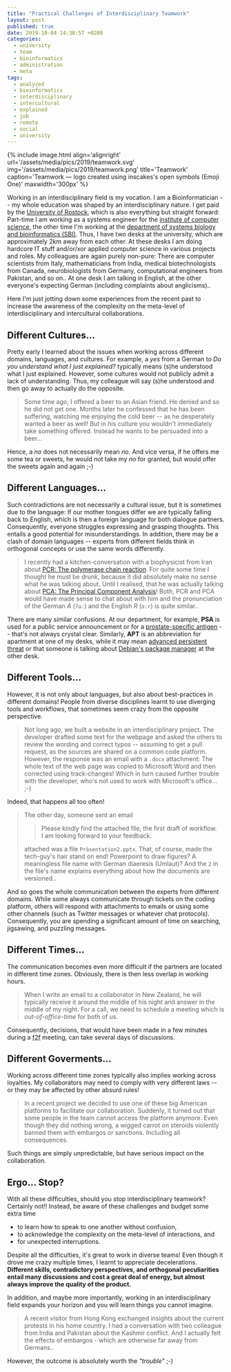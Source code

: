 ```yaml
---
title: "Practical Challenges of Interdisciplinary Teamwork"
layout: post
published: true
date: 2019-10-04 14:30:57 +0200
categories:
  - university
  - team
  - bioinformatics
  - administration
  - meta
tags:
  - analyzed
  - bioinformatics
  - interdisciplinary
  - intercultural
  - explained
  - job
  - remote
  - social
  - university
---
```



{% include image.html align='alignright' url='/assets/media/pics/2019/teamwork.svg' img='/assets/media/pics/2019/teamwork.png' title='Teamwork' caption='Teamwork &mdash; logo created using inscakes\'s open symbols (Emoji One)' maxwidth='300px' %}

Working in an interdisciplinary field is my vocation.
I am a Bioinformatician -- my whole education was shaped by an interdisciplinary nature.
I get paid by the [University of Rostock](https://www.uni-rostock.de/), which is also everything but straight forward:
Part-time I am working as a systems engineer for the [institute of computer science](https://www.informatik.uni-rostock.de/), the other time I'm working at the [department of systems biology and bioinformatics (SBI)](https://www.sbi.uni-rostock.de/).
Thus, I have two desks at the university, which are approximately 2km away from each other.
At these desks I am doing hardcore IT stuff and/or/xor applied computer science in various projects and roles.
My colleagues are again purely non-pure:
There are computer scientists from Italy, mathematicians from India, medical biotechnologists from Canada, neurobiologists from Germany, computational engineers from Pakistan, and so on..
At one desk I am talking in English, at the other everyone's expecting German (including complaints about anglicisms)..



Here I'm just jotting down some experiences from the recent past to increase the awareness of the complexity on the meta-level of interdisciplinary and intercultural collaborations.



## Different Cultures...

Pretty early I learned about the issues when working across different domains, languages, and cultures.
For example, a *yes* from a German to *Do you understand what I just explained?* typically means (s)he understood what I just explained.
However, some cultures would not publicly admit a lack of understanding.
Thus, my colleague will say (s)he understood and then go away to actually do the opposite.

> Some time ago, I offered a beer to an Asian friend.
> He denied and so he did not get one.
> Months later he confessed that he has been suffering, watching me enjoying the cold beer -- as he desperately wanted a beer as well!
> But in his culture you wouldn't immediately take something offered.
> Instead he wants to be persuaded into a beer...

Hence, a *no* does not necessarily mean *no.*
And vice versa, if he offers me some tea or sweets, he would not take my *no* for granted, but would offer the sweets again and again ;-)


## Different Languages...

Such contradictions are not necessarily a cultural issue, but it is sometimes due to the language:
If our mother tongues differ we are typically falling back to English, which is then a foreign language for both dialogue partners.
Consequently, everyone struggles expressing and grasping thoughts.
This entails a good potential for misunderstandings.
In addition, there may be a clash of domain languages -- experts from different fields think in orthogonal concepts or use the same words differently.

> I recently had a kitchen-conversation with a biophysicist from Iran about [PCR: The polymerase chain reaction](https://en.wikipedia.org/wiki/Polymerase_chain_reaction).
> For quite some time I thought he must be drunk, because it did absolutely make no sense what he was talking about.
> Until I realised, that he was actually talking about [PCA: The Principal Component Analysis](https://en.wikipedia.org/wiki/Principal_component_analysis)!
> Both, PCR and PCA would have made sense to chat about with him and the pronunciation of the German *A* (`ʔaː`) and the English *R* (`ɑːr`) is quite similar..

There are many similar confusions.
At our department, for example, **PSA** is used for a public service announcement or for a [prostate-specific antigen](https://en.wikipedia.org/wiki/Prostate-specific_antigen) -- that's not always crystal clear.
Similarly, **APT** is an abbreviation for apartment at one of my desks, while it may mean [advanced persistent threat](https://en.wikipedia.org/wiki/Advanced_persistent_threat) or that someone is talking about [Debian's package manager](https://en.wikipedia.org/wiki/APT_(Package_Manager)) at the other desk.

## Different Tools...

However, it is not only about languages, but also about best-practices in different domains!
People from diverse disciplines learnt to use diverging tools and workflows, that sometimes seem crazy from the opposite perspective.

> Not long ago, we built a website in an interdisciplinary project.
> The developer drafted some text for the webpage and asked the others to review the wording and correct typos -- assuming to get a pull request, as the sources are shared on a common code platform.
> However, the response was an email with a `.docx` attachment:
> The whole text of the web page was copied to Microsoft Word and then corrected using track-changes!
> Which in turn caused further trouble with the developer, who's not used to work with Microsoft's office... ;-)

Indeed, that happens all too often!

> The other day, someone sent an email 
> > Please kindly find the attached file, the first draft of workflow.  
> > I am looking forward to your feedback.  
>
> attached was a file `Präsentation2.pptx`.
> That, of course, made the tech-guy's hair stand on end!
> Powerpoint to draw figures?
> A meaningless file name with German diaeresis (Umlaut)?
> And the `2` in the file's name explains everything about how the documents are versioned..



And so goes the whole communication between the experts from different domains.
While some always communicate through tickets on the coding platform, others will respond with attachments to emails or using some other channels (such as Twitter messages or whatever chat protocols).
Consequently, you are spending a significant amount of time on searching, jigsawing, and puzzling messages.

## Different Times...

The communication becomes even more difficult if the partners are located in different time zones.
Obviously, there is then less overlap in working hours.

> When I write an email to a collaborator in New Zealand, he will typically receive it around the middle of his night and answer in the middle of my night.
> For a call, we need to schedule a meeting which is *out-of-office-time* for both of us.

Consequently, decisions, that would have been made in a few minutes during a <abbr title="face-to-face">f2f</abbr> meeting, can take several days of discussions.

## Different Goverments...

Working across different time zones typically also implies working across loyalties.
My collaborators may need to comply with very different laws -- or they may be affected by other absurd rules!

> In a recent project we decided to use one of these big American platforms to facilitate our collaboration.
> Suddenly, it turned out that some people in the team cannot access the platform anymore.
> Even though they did nothing wrong, a wigged carrot on steroids violently banned them with embargos or sanctions.
> Including all consequences.

Such things are simply unpredictable, but have serious impact on the collaboration.



## Ergo... Stop?

With all these difficulties, should you stop interdisciplinary teamwork?
Certainly not!!
Instead, be aware of these challenges and budget some extra time

* to learn how to speak to one another without confusion,
* to acknowledge the complexity on the meta-level of interactions, and
* for unexpected interruptions.

Despite all the difficulties, it's great to work in diverse teams!
Even though it drove me crazy multiple times, I learnt to appreciate decelerations.
**Different skills, contradictory perspectives, and orthogonal peculiarities entail many discussions and cost a great deal of energy, but almost always improve the quality of the product.**

In addition, and maybe more importantly, working in an interdisciplinary field expands your horizon and you will learn things you cannot imagine.

> A recent visitor from Hong Kong exchanged insights about the current protests in his home country.
> I had a conversation with two colleague from India and Pakistan about the Kashmir conflict.
> And I actually felt the effects of embargos - which are otherwise far away from Germans..

However, the outcome is absolutely worth the *"trouble"* ;-)


